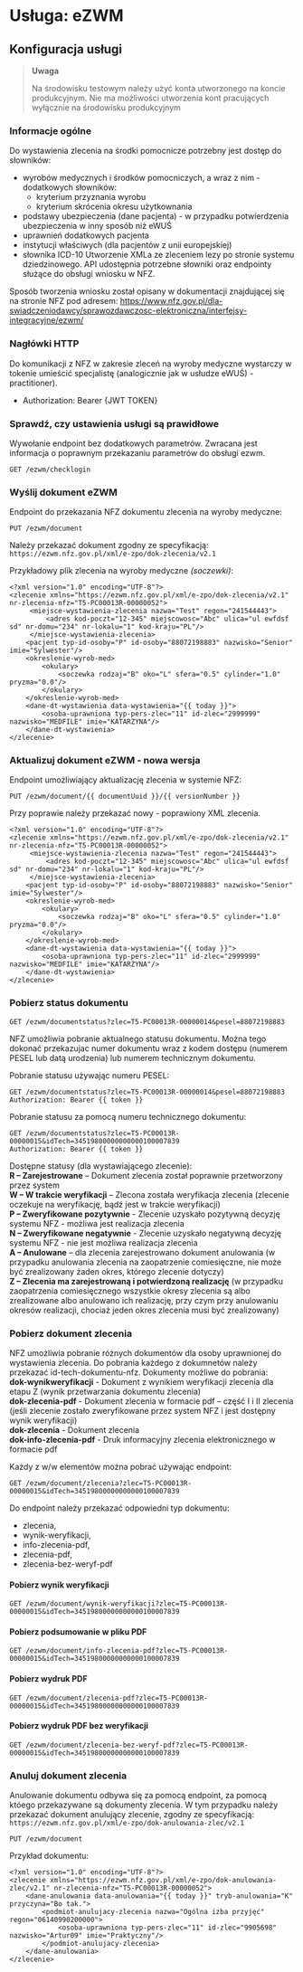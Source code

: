# Usługa: eZWM

## Konfiguracja usługi

> __Uwaga__
>
> Na środowisku testowym należy użyć konta utworzonego na koncie produkcyjnym. Nie ma możliwości utworzenia kont pracujących wyłącznie na środowisku produkcyjnym

### Informacje ogólne

Do wystawienia zlecenia na środki pomocnicze potrzebny jest dostęp do słowników:
 - wyrobów medycznych i środków pomocniczych, a wraz z nim - dodatkowych słowników:
   - kryterium przyznania wyrobu
   - kryterium skrócenia okresu użytkownania
 - podstawy ubezpieczenia (dane pacjenta) - w przypadku potwierdzenia ubezpieczenia w inny sposób niż eWUŚ
 - uprawnień dodatkowych pacjenta
 - instytucji właściwych (dla pacjentów z unii europejskiej)
 - słownika ICD-10
Utworzenie XMLa ze zleceniem lezy po stronie systemu dziedzinowego. API udostępnia potrzebne słowniki oraz endpointy służące do obsługi wniosku w NFZ.

Sposób tworzenia wniosku został opisany w dokumentacji znajdującej się na stronie NFZ pod adresem:
https://www.nfz.gov.pl/dla-swiadczeniodawcy/sprawozdawczosc-elektroniczna/interfejsy-integracyjne/ezwm/

### Nagłówki HTTP
Do komunikacji z NFZ w zakresie zleceń na wyroby medyczne wystarczy w tokenie umieścić specjalistę (analogicznie jak w usłudze eWUŚ) - practitioner).
- Authorization: Bearer {JWT TOKEN}

### Sprawdź, czy ustawienia usługi są prawidłowe

Wywołanie endpoint bez dodatkowych parametrów. Zwracana jest informacja o poprawnym przekazaniu parametrów do obsługi ezwm.
```http request
GET /ezwm/checklogin
```

### Wyślij dokument eZWM
Endpoint do przekazania NFZ dokumentu zlecenia na wyroby medyczne:
```http request
PUT /ezwm/document
```
Należy przekazać dokument zgodny ze specyfikacją:  ```https://ezwm.nfz.gov.pl/xml/e-zpo/dok-zlecenia/v2.1```

Przykładowy plik zlecenia na wyroby medyczne *(soczewki)*:
```
<?xml version="1.0" encoding="UTF-8"?>
<zlecenie xmlns="https://ezwm.nfz.gov.pl/xml/e-zpo/dok-zlecenia/v2.1" nr-zlecenia-nfz="T5-PC00013R-00000052">
     <miejsce-wystawienia-zlecenia nazwa="Test" regon="241544443">
         <adres kod-poczt="12-345" miejscowosc="Abc" ulica="ul ewfdsf sd" nr-domu="234" nr-lokalu="1" kod-kraju="PL"/>
     </miejsce-wystawienia-zlecenia>
    <pacjent typ-id-osoby="P" id-osoby="88072198883" nazwisko="Senior" imie="Sylwester"/>
    <okreslenie-wyrob-med>
        <okulary>
            <soczewka rodzaj="B" oko="L" sfera="0.5" cylinder="1.0" pryzma="0.0"/>
        </okulary>
    </okreslenie-wyrob-med>
    <dane-dt-wystawienia data-wystawienia="{{ today }}">
        <osoba-uprawniona typ-pers-zlec="11" id-zlec="2999999" nazwisko="MEDFILE" imie="KATARZYNA"/>
    </dane-dt-wystawienia>
</zlecenie>
```

### Aktualizuj dokument eZWM - nowa wersja
Endpoint umożliwiający aktualizację zlecenia w systemie NFZ:
```http request
PUT /ezwm/document/{{ documentUuid }}/{{ versionNumber }}
```
Przy poprawie należy przekazać nowy - poprawiony XML zlecenia.
```
<?xml version="1.0" encoding="UTF-8"?>
<zlecenie xmlns="https://ezwm.nfz.gov.pl/xml/e-zpo/dok-zlecenia/v2.1" nr-zlecenia-nfz="T5-PC00013R-00000052">
     <miejsce-wystawienia-zlecenia nazwa="Test" regon="241544443">
         <adres kod-poczt="12-345" miejscowosc="Abc" ulica="ul ewfdsf sd" nr-domu="234" nr-lokalu="1" kod-kraju="PL"/>
     </miejsce-wystawienia-zlecenia>
    <pacjent typ-id-osoby="P" id-osoby="88072198883" nazwisko="Senior" imie="Sylwester"/>
    <okreslenie-wyrob-med>
        <okulary>
            <soczewka rodzaj="B" oko="L" sfera="0.5" cylinder="1.0" pryzma="0.0"/>
        </okulary>
    </okreslenie-wyrob-med>
    <dane-dt-wystawienia data-wystawienia="{{ today }}">
        <osoba-uprawniona typ-pers-zlec="11" id-zlec="2999999" nazwisko="MEDFILE" imie="KATARZYNA"/>
    </dane-dt-wystawienia>
</zlecenie>
```

### Pobierz status dokumentu

```http request
GET /ezwm/documentstatus?zlec=T5-PC00013R-00000014&pesel=88072198883
```

NFZ umożliwia pobranie aktualnego statusu dokumentu. Można tego dokonać przekazujac numer dokumentu wraz z kodem dostępu (numerem PESEL lub datą urodzenia) lub numerem technicznym dokumentu.

Pobranie statusu używając numeru PESEL:
```http request
GET /ezwm/documentstatus?zlec=T5-PC00013R-00000014&pesel=88072198883
Authorization: Bearer {{ token }}
```

Pobranie statusu za pomocą numeru technicznego dokumentu:
```http request
GET /ezwm/documentstatus?zlec=T5-PC00013R-00000015&idTech=34519800000000000100007839
Authorization: Bearer {{ token }}
```
Dostępne statusy (dla wystawiającego zlecenie):  
**R – Zarejestrowane** – Dokument zlecenia został poprawnie przetworzony przez system  
**W – W trakcie weryfikacji** – Zlecona została weryfikacja zlecenia (zlecenie oczekuje na weryfikację, bądź jest w trakcie weryfikacji)  
**P – Zweryfikowane pozytywnie** - Zlecenie uzyskało pozytywną decyzję systemu NFZ - możliwa jest realizacja zlecenia   
**N – Zweryfikowane negatywnie** - Zlecenie uzyskało negatywną decyzję systemu NFZ - nie jest możliwa realizacja zlecenia  
**A – Anulowane** – dla zlecenia zarejestrowano dokument anulowania (w przypadku anulowania zlecenia na zaopatrzenie comiesięczne, nie może być zrealizowany żaden okres, którego zlecenie dotyczy)  
**Z – Zlecenia ma zarejestrowaną i potwierdzoną realizację** (w przypadku zaopatrzenia comiesięcznego wszystkie okresy zlecenia są albo zrealizowane albo anulowano ich realizację, przy czym przy anulowaniu okresów realizacji, chociaż jeden okres zlecenia musi być zrealizowany)  

### Pobierz dokument zlecenia

NFZ umożliwia pobranie różnych dokumentów dla osoby uprawnionej do wystawienia zlecenia. Do pobrania każdego z dokumnetów należy przekazać id-tech-dokumentu-nfz. Dokumenty możliwe do pobrania:  
**dok-wynikweryfikacji** - Dokument z wynikiem weryfikacji zlecenia dla etapu Z (wynik przetwarzania dokumentu zlecenia)  
**dok-zlecenia-pdf** - Dokument zlecenia w formacie pdf – część I i II zlecenia (jeśli zlecenie zostało zweryfikowane przez system NFZ i jest dostępny wynik weryfikacji)  
**dok-zlecenia** - Dokument zlecenia  
**dok-info-zlecenia-pdf** - Druk informacyjny zlecenia elektronicznego w formacie pdf   

Każdy z w/w elementów można pobrać używając endpoint:
```http request
GET /ezwm/document/zlecenia?zlec=T5-PC00013R-00000015&idTech=34519800000000000100007839
```
Do endpoint należy przekazać odpowiedni typ dokumentu: 
- zlecenia,
- wynik-weryfikacji,
- info-zlecenia-pdf,
- zlecenia-pdf,
- zlecenia-bez-weryf-pdf

#### Pobierz wynik weryfikacji

```http request
GET /ezwm/document/wynik-weryfikacji?zlec=T5-PC00013R-00000015&idTech=34519800000000000100007839
```

#### Pobierz podsumowanie w pliku PDF

```http request
GET /ezwm/document/info-zlecenia-pdf?zlec=T5-PC00013R-00000015&idTech=34519800000000000100007839
```

#### Pobierz wydruk PDF

```http request
GET /ezwm/document/zlecenia-pdf?zlec=T5-PC00013R-00000015&idTech=34519800000000000100007839
```

#### Pobierz wydruk PDF bez weryfikacji

```http request
GET /ezwm/document/zlecenia-bez-weryf-pdf?zlec=T5-PC00013R-00000015&idTech=34519800000000000100007839
```

### Anuluj dokument zlecenia

Anulowanie dokumentu odbywa się za pomocą  endpoint, za pomocą któego przekazywane są dokumenty zlecenia. W tym przypadku należy przekazać dokument anulujący zlecenie, zgodny ze specyfikacją: ```https://ezwm.nfz.gov.pl/xml/e-zpo/dok-anulowania-zlec/v2.1```

```http request
PUT /ezwm/document
```

Przykład dokumentu:
```
<?xml version="1.0" encoding="UTF-8"?>
<zlecenie xmlns="https://ezwm.nfz.gov.pl/xml/e-zpo/dok-anulowania-zlec/v2.1" nr-zlecenia-nfz="T5-PC00013R-00000052">
    <dane-anulowania data-anulowania="{{ today }}" tryb-anulowania="K" przyczyna="Bo tak.">
        <podmiot-anulujacy-zlecenia nazwa="Ogólna izba przyjęć" regon="06140990200000">
            <osoba-uprawniona typ-pers-zlec="11" id-zlec="9905698" nazwisko="Artur09" imie="Praktyczny"/>
        </podmiot-anulujacy-zlecenia>
    </dane-anulowania>
</zlecenie>
```
